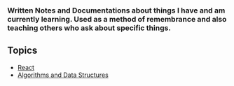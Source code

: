 
### Written Notes and Documentations about things I have and am currently learning. Used as a method of remembrance and also teaching others who ask about specific things. 

## Topics 
- [React](https://github.com/MathewBravo/WrittenDocumentations/tree/main/React)
- [Algorithms and Data Structures](https://github.com/MathewBravo/Written-Documentations/tree/main/Algorithms-%26-DataStructures)
